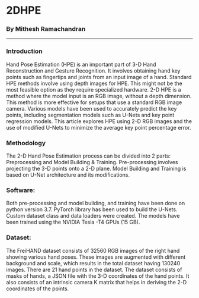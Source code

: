# 2DHPE

### By Mithesh Ramachandran

----

### Introduction

Hand Pose Estimation (HPE) is an important part of 3-D Hand Reconstruction and Gesture Recognition. It involves obtaining hand key points such as fingertips and joints from an input image of a hand. Standard HPE methods involve using depth images for HPE. This might not be the most feasible option as they require specialized hardware. 2-D HPE is a method where the model input is an RGB image, without a depth dimension. This method is more effective for setups that use a standard RGB image camera. Various models have been used to accurately predict the key points, including segmentation models such as U-Nets and key point regression models. This article explores HPE using 2-D RGB images and the use of modified U-Nets to minimize the average key point percentage error.

### Methodology

The 2-D Hand Pose Estimation process can be divided into 2 parts: Preprocessing and Model Building & Training. Pre-processing involves projecting the 3-D points onto a 2-D plane. Model Building and Training is based on U-Net architecture and its modifications.

### Software:

Both pre-processing and model building, and training have been done on python version 3.7. PyTorch library has been used to build the U-Nets. Custom dataset class and data loaders were created. The models have been trained using the NVIDIA Tesla -T4 GPUs (15 GB).

### Dataset:

The FreiHAND dataset consists of 32560 RGB images of the right hand showing various hand poses. These images are augmented with different background and scale, which results in the total dataset having 130240 images. There are 21 hand points in the dataset.
The dataset consists of masks of hands, a JSON file with the 3-D coordinates of the hand points. It also consists of an intrinsic camera K matrix that helps in deriving the 2-D coordinates of the points.
